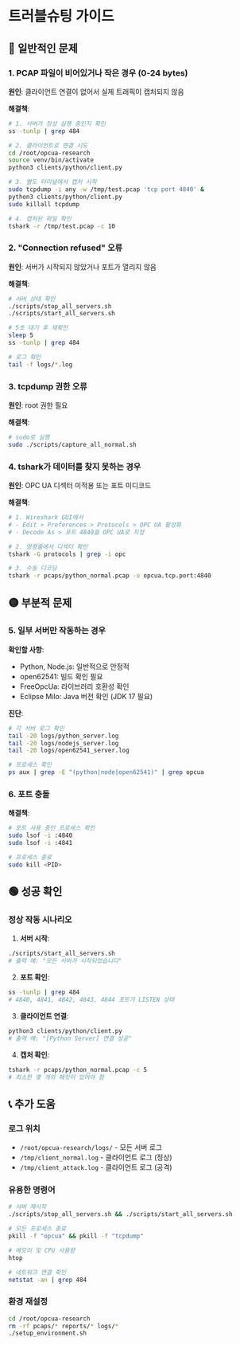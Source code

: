 # 트러블슈팅 가이드

## 🔴 일반적인 문제

### 1. PCAP 파일이 비어있거나 작은 경우 (0-24 bytes)

**원인**: 클라이언트 연결이 없어서 실제 트래픽이 캡처되지 않음

**해결책**:
```bash
# 1. 서버가 정상 실행 중인지 확인
ss -tunlp | grep 484

# 2. 클라이언트로 연결 시도
cd /root/opcua-research
source venv/bin/activate
python3 clients/python/client.py

# 3. 별도 터미널에서 캡처 시작
sudo tcpdump -i any -w /tmp/test.pcap 'tcp port 4840' &
python3 clients/python/client.py
sudo killall tcpdump

# 4. 캡처된 파일 확인
tshark -r /tmp/test.pcap -c 10
```

### 2. "Connection refused" 오류

**원인**: 서버가 시작되지 않았거나 포트가 열리지 않음

**해결책**:
```bash
# 서버 상태 확인
./scripts/stop_all_servers.sh
./scripts/start_all_servers.sh

# 5초 대기 후 재확인
sleep 5
ss -tunlp | grep 484

# 로그 확인
tail -f logs/*.log
```

### 3. tcpdump 권한 오류

**원인**: root 권한 필요

**해결책**:
```bash
# sudo로 실행
sudo ./scripts/capture_all_normal.sh
```

### 4. tshark가 데이터를 찾지 못하는 경우

**원인**: OPC UA 디섹터 미적용 또는 포트 미디코드

**해결책**:
```bash
# 1. Wireshark GUI에서
# - Edit > Preferences > Protocols > OPC UA 활성화
# - Decode As > 포트 4840을 OPC UA로 지정

# 2. 명령줄에서 디섹터 확인
tshark -G protocols | grep -i opc

# 3. 수동 디코딩
tshark -r pcaps/python_normal.pcap -o opcua.tcp.port:4840
```

## 🟡 부분적 문제

### 5. 일부 서버만 작동하는 경우

**확인할 사항**:
- Python, Node.js: 일반적으로 안정적
- open62541: 빌드 확인 필요
- FreeOpcUa: 라이브러리 호환성 확인
- Eclipse Milo: Java 버전 확인 (JDK 17 필요)

**진단**:
```bash
# 각 서버 로그 확인
tail -20 logs/python_server.log
tail -20 logs/nodejs_server.log
tail -20 logs/open62541_server.log

# 프로세스 확인
ps aux | grep -E "(python|node|open62541)" | grep opcua
```

### 6. 포트 충돌

**해결책**:
```bash
# 포트 사용 중인 프로세스 확인
sudo lsof -i :4840
sudo lsof -i :4841

# 프로세스 종료
sudo kill <PID>
```

## 🟢 성공 확인

### 정상 작동 시나리오

1. **서버 시작**:
```bash
./scripts/start_all_servers.sh
# 출력 예: "모든 서버가 시작되었습니다"
```

2. **포트 확인**:
```bash
ss -tunlp | grep 484
# 4840, 4841, 4842, 4843, 4844 포트가 LISTEN 상태
```

3. **클라이언트 연결**:
```bash
python3 clients/python/client.py
# 출력 예: "[Python Server] 연결 성공"
```

4. **캡처 확인**:
```bash
tshark -r pcaps/python_normal.pcap -c 5
# 최소한 몇 개의 패킷이 있어야 함
```

## 📞 추가 도움

### 로그 위치
- `/root/opcua-research/logs/` - 모든 서버 로그
- `/tmp/client_normal.log` - 클라이언트 로그 (정상)
- `/tmp/client_attack.log` - 클라이언트 로그 (공격)

### 유용한 명령어
```bash
# 서버 재시작
./scripts/stop_all_servers.sh && ./scripts/start_all_servers.sh

# 모든 프로세스 종료
pkill -f "opcua" && pkill -f "tcpdump"

# 메모리 및 CPU 사용량
htop

# 네트워크 연결 확인
netstat -an | grep 484
```

### 환경 재설정
```bash
cd /root/opcua-research
rm -rf pcaps/* reports/* logs/*
./setup_environment.sh
```
